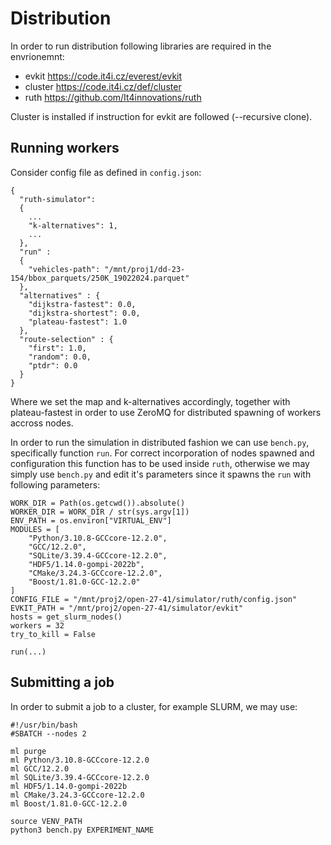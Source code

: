 # Distribution
In order to run distribution following libraries are required in the envrionemnt:

- evkit   https://code.it4i.cz/everest/evkit
- cluster https://code.it4i.cz/def/cluster
- ruth https://github.com/It4innovations/ruth

Cluster is installed if instruction for evkit are followed (--recursive clone).

## Running workers
Consider config file as defined in ```config.json```:
```
{
  "ruth-simulator":
  {
    ...
    "k-alternatives": 1,
    ...
  },
  "run" :
  {
    "vehicles-path": "/mnt/proj1/dd-23-154/bbox_parquets/250K_19022024.parquet"
  },
  "alternatives" : {
    "dijkstra-fastest": 0.0,
    "dijkstra-shortest": 0.0,
    "plateau-fastest": 1.0
  },
  "route-selection" : {
    "first": 1.0,
    "random": 0.0,
    "ptdr": 0.0
  }
}
```

Where we set the map and k-alternatives accordingly, together with plateau-fastest in order to use ZeroMQ for 
distributed spawning of workers accross nodes.

In order to run the simulation in distributed fashion we can use ```bench.py```, specifically function ```run```.
For correct incorporation of nodes spawned and configuration this function has to be used inside ```ruth```, otherwise 
we may simply use ```bench.py``` and edit it's parameters since it spawns the ```run``` with following parameters:

```
WORK_DIR = Path(os.getcwd()).absolute()
WORKER_DIR = WORK_DIR / str(sys.argv[1])
ENV_PATH = os.environ["VIRTUAL_ENV"]
MODULES = [
    "Python/3.10.8-GCCcore-12.2.0",
    "GCC/12.2.0",
    "SQLite/3.39.4-GCCcore-12.2.0",
    "HDF5/1.14.0-gompi-2022b",
    "CMake/3.24.3-GCCcore-12.2.0",
    "Boost/1.81.0-GCC-12.2.0"
]
CONFIG_FILE = "/mnt/proj2/open-27-41/simulator/ruth/config.json"
EVKIT_PATH = "/mnt/proj2/open-27-41/simulator/evkit"
hosts = get_slurm_nodes()
workers = 32
try_to_kill = False

run(...)
```

## Submitting a job
In order to submit a job to a cluster, for example SLURM, we may use:
```
#!/usr/bin/bash
#SBATCH --nodes 2

ml purge
ml Python/3.10.8-GCCcore-12.2.0
ml GCC/12.2.0
ml SQLite/3.39.4-GCCcore-12.2.0
ml HDF5/1.14.0-gompi-2022b
ml CMake/3.24.3-GCCcore-12.2.0
ml Boost/1.81.0-GCC-12.2.0

source VENV_PATH
python3 bench.py EXPERIMENT_NAME
```